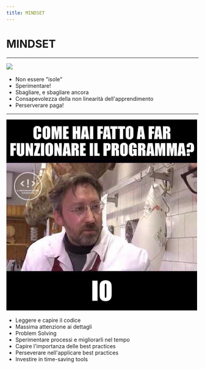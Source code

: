 ```yaml
---
title: MINDSET
---
```


# MINDSET

---

<div class="row">
<div class="col-6 align-self-center">

<img src="https://lh3.googleusercontent.com/-gCLhFLekioo/W8eS6-zAjuI/AAAAAAAARuo/fOM-D1eQFg0mRGo5RSqnn9ES2pdcS733ACL0BGAYYCw/h437/scupjyjwyqs11.jpg" width="550"/>

</div>
<div class="col-6 text-left">

* Non essere "isole"
* Sperimentare!
* Sbagliare, e sbagliare ancora
* Consapevolezza della non linearità dell'apprendimento
* Perserverare paga!

</div>
</div>

---

<div class="row">
<div class="col-6 align-self-center">

<img src="./assets/photo_2019-04-04 21.25.31.jpeg" height="500"/>

</div>
<div class="col-6 text-left">

- Leggere e capire il codice
- Massima attenzione ai dettagli
- Problem Solving
- Sperimentare processi e migliorarli nel tempo
- Capire l'importanza delle best practices
- Perseverare nell'applicare best practices
- Investire in time-saving tools

</div>
</div>